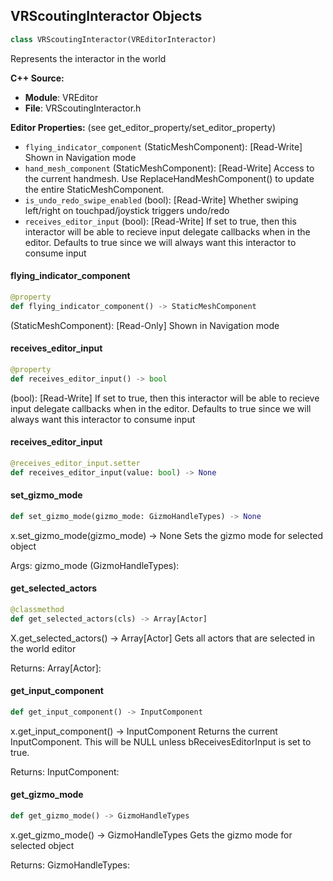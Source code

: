 ## VRScoutingInteractor Objects

```python
class VRScoutingInteractor(VREditorInteractor)
```

Represents the interactor in the world

**C++ Source:**

- **Module**: VREditor
- **File**: VRScoutingInteractor.h

**Editor Properties:** (see get_editor_property/set_editor_property)

- ``flying_indicator_component`` (StaticMeshComponent):  [Read-Write] Shown in Navigation mode
- ``hand_mesh_component`` (StaticMeshComponent):  [Read-Write] Access to the current handmesh. Use ReplaceHandMeshComponent() to update the entire StaticMeshComponent.
- ``is_undo_redo_swipe_enabled`` (bool):  [Read-Write] Whether swiping left/right on touchpad/joystick triggers undo/redo
- ``receives_editor_input`` (bool):  [Read-Write] If set to true, then this interactor will be able to recieve input delegate callbacks when in the editor. Defaults to true since we will always want this interactor to consume input

<a id="unreal.VRScoutingInteractor.flying_indicator_component"></a>

#### flying_indicator_component

```python
@property
def flying_indicator_component() -> StaticMeshComponent
```

(StaticMeshComponent):  [Read-Only] Shown in Navigation mode

<a id="unreal.VRScoutingInteractor.receives_editor_input"></a>

#### receives_editor_input

```python
@property
def receives_editor_input() -> bool
```

(bool):  [Read-Write] If set to true, then this interactor will be able to recieve input delegate callbacks when in the editor. Defaults to true since we will always want this interactor to consume input

<a id="unreal.VRScoutingInteractor.receives_editor_input"></a>

#### receives_editor_input

```python
@receives_editor_input.setter
def receives_editor_input(value: bool) -> None
```

<a id="unreal.VRScoutingInteractor.set_gizmo_mode"></a>

#### set_gizmo_mode

```python
def set_gizmo_mode(gizmo_mode: GizmoHandleTypes) -> None
```

x.set_gizmo_mode(gizmo_mode) -> None
Sets the gizmo mode for selected object

Args:
    gizmo_mode (GizmoHandleTypes):

<a id="unreal.VRScoutingInteractor.get_selected_actors"></a>

#### get_selected_actors

```python
@classmethod
def get_selected_actors(cls) -> Array[Actor]
```

X.get_selected_actors() -> Array[Actor]
Gets all actors that are selected in the world editor

Returns:
    Array[Actor]:

<a id="unreal.VRScoutingInteractor.get_input_component"></a>

#### get_input_component

```python
def get_input_component() -> InputComponent
```

x.get_input_component() -> InputComponent
Returns the current InputComponent. This will be NULL unless bReceivesEditorInput is set to true.

Returns:
    InputComponent:

<a id="unreal.VRScoutingInteractor.get_gizmo_mode"></a>

#### get_gizmo_mode

```python
def get_gizmo_mode() -> GizmoHandleTypes
```

x.get_gizmo_mode() -> GizmoHandleTypes
Gets the gizmo mode for selected object

Returns:
    GizmoHandleTypes:

<a id="unreal.Factory"></a>